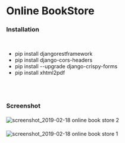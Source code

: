 # Online BookStore
<h3> Installation </h3>
</br>
<ul>
    <li>pip install djangorestframework</li>
    <li>pip install django-cors-headers</li>
    <li>pip install --upgrade django-crispy-forms</li>
    <li>pip install xhtml2pdf</li>
</ul>
</br>

</br>
<h3>Screenshot </h3>
<div style="margin-top: 20px">
    
![screenshot_2019-02-18 online book store 2](https://user-images.githubusercontent.com/28836413/52928808-cddf6e00-336b-11e9-9db9-58cb0fc0f0e5.png)    


</div>

<div style="margin-top: 20px">

![screenshot_2019-02-18 online book store 1](https://user-images.githubusercontent.com/28836413/52928613-eb600800-336a-11e9-9430-eca6377c8eed.png)

</div>

